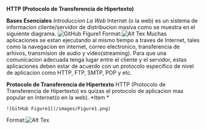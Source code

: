**HTTP (Protocolo de Transferencia de Hipertexto)**

**Bases Esenciales**
*Introduccion*
*La Web*
Internet (o la web) es un sistema de informacion cliente/servidor de distribucion masiva como se muestra en el siguiente diagrama.
![GitHub Figure1](/images/Figure1.png)
Format:![Alt Tex](url)
Muchas aplicaciones se estan ejecutando al mismo tiempo a traves de Internet, tales como la navegacion en internet, correo electronico, transferencia de arhivos, transmision de audio y video(streaming). Para que una comunicacion adecuada tenga lugar entre el cliente y el servidor, estas aplicaciones deben estar de acuerdo con un protocolo especifico de nivel de aplicacion como HTTP, FTP, SMTP, POP y  etc.

**Protocolo de Transferencia de Hipertexto**
HTTP (Protocolo de Transferencia de Hipertexto) es quizas el protocolo de aplicacion mas popular en Internet(o en la web).
*Item *

	![GitHub Figure1](/images/Figure1.png)
Format:![Alt Tex](url)
